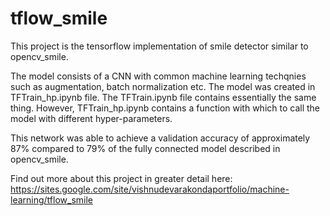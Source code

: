 # tflow_smile
This project is the tensorflow implementation of smile detector similar to opencv_smile.

The model consists of a CNN with common machine learning techqnies such as augmentation, batch normalization etc. The model was created in TFTrain_hp.ipynb file. The TFTrain.ipynb file contains essentially the same thing. However, TFTrain_hp.ipynb contains a function with which to call the model with different hyper-parameters. 

This network was able to achieve a validation accuracy of approximately 87% compared to 79% of the fully connected model described in opencv_smile.


Find out more about this project in greater detail here: https://sites.google.com/site/vishnudevarakondaportfolio/machine-learning/tflow_smile 

